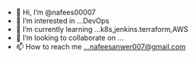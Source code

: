 - 👋 Hi, I’m @nafees00007
- 👀 I’m interested in ...DevOps
- 🌱 I’m currently learning ...k8s,jenkins.terraform,AWS
- 💞️ I’m looking to collaborate on ...
- 📫 How to reach me ...nafeesanwer007@gmail.com

<!---
nafees00007/nafees00007 is a ✨ special ✨ repository because its `README.md` (this file) appears on your GitHub profile.
You can click the Preview link to take a look at your changes.
--->
